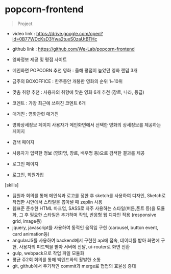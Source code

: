 # popcorn-frontend

> Project


- video link : https://drive.google.com/open?id=0B77WDcKsD3Ywa2tueS0zaUtBTHc   
- github link : https://github.com/We-Lab/popcorn-frontend

- 영화정보 제공 및 평점 사이트 
- 메인화면 
   POPCORN 추천 영화 : 올해 평점이 높았던 영화 랜덤 3개  
- 금주의 BOXOFFICE :  한주동안 개봉한 영화의 순위 1~10위
- 맞춤 취향 추천 : 사용자의 취향에 맞춘 영화 6개 추천 (장르, 나라, 등급)
- 코멘트 : 가장 최근에 쓰여진 코멘트 6개
- 매거진 : 영화관련 매거진 
- 영화상세정보 페이지
    사용자가 메인화면에서 선택한 영화의 상세정보를 제공하는 페이지
- 검색 페이지
- 사용자가 입력한 정보 (영화명, 장르, 배우명 등)으로 검색한 결과를 제공
- 로그인 페이지
- 로그인, 회원가입



[skills]    

- 팀원과 회의를 통해 메인색과 로고를 정한 후 sketch를 사용하여 디자인, Sketch로 작업한 시안에서 스타일을 뽑아낼 때 zeplin 사용
- 웹표준 준수한 HTML 마크업, SASS로 자주 사용하는 스타일(버튼,폰트 등)을 모듈화, 그 후 필요한 스타일은 추가하며 작업, 반응형 웹 디자인 적용 (responsive grid, image등)
- jquery, javascript를 사용하여 동적인 움직임 구현 (carousel, button event, card animation등)
- angularJS를 사용하여 backend에서 구현한 api에 접속, 데이터를 받아 화면에 구현, 사용자의 피드백을 받아 서버에 전달,  ui-router로 화면 전환 
- gulp, webpack으로 작업 파일 모듈화
- 평균 주2회 회의를 통해 백엔드와의 활발한 소통
- git, github에서 주기적인 commit과 merge로 협업의 효율성 증대
